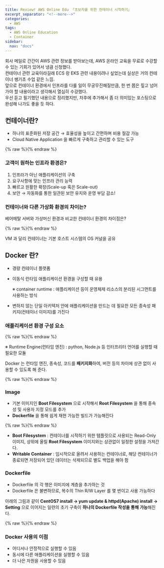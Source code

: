 ```yaml
---
title: Review! AWS Online Edu 「초보자를 위한 컨테이너 시작하기」
excerpt_separator: "<!--more-->"
categories:
  - AWS
tags:
  - AWS Online Education
  - Container
sidebar:
  nav: "docs"
---
```

회사 메일로 간간이 AWS 관련 정보를 받아보는데, AWS 온라인 교육을 무료로 수강할 수 있는 기회가 있어서 냉큼 신청했다.  
컨테이너 관련 교육이라길래 ECS 랑 EKS 관련 내용이려나 싶었는데 실상은 거의 컨테이너 쌩기초 수업 같은 느낌.  
앞으로 컨테이너 환경에서 인프라를 다룰 일이 무궁무진해질만큼, 한 번 쯤은 짚고 넘어가야 할 내용이라고 생각해서 열심히 수강했다.  
우선 듣고 필기했던 내용으로 정리했지만, 차후에 추가해서 좀 더 의미있는 포스팅으로 완성해 나가도 좋을 듯 하다.

## 컨테이너란?

- 하나의 표준화된 저장 공간 → 효율성을 높이고 간편하며 비용 절감 가능
- Cloud Native Application 을 빠르게 구축하고 관리할 수 있는 도구

{% raw %}<img src="https://smilejulie0812.github.io/assets/images/reviewAWSOnlineEdu01-1.png" alt="">{% endraw %}

### 고객이 원하는 인프라 환경은?

1. 인프라가 아닌 애플리케이션의 구축
2. 요구사항에 맞는 인프라 관리 능력
3. 빠르고 원활한 확장(Scale-up 혹은 Scale-out)
4. 보안
→ 자동화를 통한 일관된 보안 유지와 운영 부담 감소!

### 컨테이너와 다른 가상화 환경의 차이는?

베어메탈 서버와 가상머신 환경과 비교한 컨테이너 환경의 차이점은?

{% raw %}<img src="https://smilejulie0812.github.io/assets/images/reviewAWSOnlineEdu01-2.png" alt="">{% endraw %}

VM 과 달리 컨테이너는 기본 호스트 시스템의 OS 커널을 공유

## Docker 란?

- 경량 컨테이너 플랫폼
- 이동식 런타임 애플리케이션 환경을 구성할 때 유용
    
    ※ container runtime : 애플리케이션 등이 운영체제 리소스의 분리된 시그먼트를 사용하는 방식
    
- 변하지 않는 단일 아키텍처 안에 애플리케이션을 만드는 데 필요한 모든 종속성 패키지(컨테이너 이미지)를 가진다

### 애플리케이션 환경 구성 요소

{% raw %}<img src="https://smilejulie0812.github.io/assets/images/reviewAWSOnlineEdu01-3.png" alt="">{% endraw %}

※ Runtime Engine(런타임 엔진) : python, Node.js 등 인터프리터 언어를 실행할 때 필요한 모듈

Docker 는 런타임 엔진, 종속성, 코드를 **패키지화**하여, 버전 등의 차이에 상관 없이 사용할 수 있도록 해 준다.

{% raw %}<img src="https://smilejulie0812.github.io/assets/images/reviewAWSOnlineEdu01-4.png" alt="">{% endraw %}

### Image

* 기본 이미지인 **Boot Filesystem** 으로 시작해서 **Root Filesystem** 을 통해 종속성 및 사용자 지정 모드를 추가
* **Dockerfile** 을 통해 쉽게 재현 가능한 빌드가 가능해진다

{% raw %}<img src="https://smilejulie0812.github.io/assets/images/reviewAWSOnlineEdu01-6.png" alt="">{% endraw %}

* **Boot Filesystem** : 컨테이너를 시작하기 위한 템플릿으로 사용되는 Read-Only 이미지, 상위에 올릴 **Root Filesystem** 이미지와는 상관없이 일정한 설정을 가져간다.
* **Writable Container** : 임시적으로 올려서 사용하는 컨테이너로, 해당 컨테이너가 종료되면 저장되어 있던 데이터는 삭제되므로 별도 백업을 해야 함

### Dockerfile

* Dockerfile 의 각 행은 이미지에 계층을 추가하는 것
* Dockerfile 은 불변하므로, 복수의 Thin R/W Layer 를 몇 번이고 사용 가능하다

아래의 그림과 같이 **CentOS7 install → yum update & httpd(Apache) install → Setting** 으로 이어지는 일련의 초기 구축이 **하나의 Dockerfile 작성을 통해 가능**해진다.

{% raw %}<img src="https://smilejulie0812.github.io/assets/images/reviewAWSOnlineEdu01-5.png" alt="">{% endraw %}

### Docker 사용의 이점

- 어디서나 안정적으로 실행할 수 있음
- 동시에 다른 애플리케이션을 실행할 수 있음
- 더 나은 자원을 사용할 수 있음
